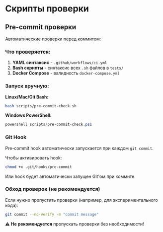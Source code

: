 # Скрипты проверки

## Pre-commit проверки

Автоматические проверки перед коммитом:

### Что проверяется:

1. **YAML синтаксис** - `.github/workflows/ci.yml`
2. **Bash скрипты** - синтаксис всех `.sh` файлов в `tests/`
3. **Docker Compose** - валидность `docker-compose.yml`

### Запуск вручную:

**Linux/Mac/Git Bash:**
```bash
bash scripts/pre-commit-check.sh
```

**Windows PowerShell:**
```powershell
powershell scripts/pre-commit-check.ps1
```

### Git Hook

Pre-commit hook автоматически запускается при каждом `git commit`.

Чтобы активировать hook:
```bash
chmod +x .git/hooks/pre-commit
```

Или hook будет автоматически запущен Git'ом при коммите.

### Обход проверок (не рекомендуется)

Если нужно пропустить проверки (например, для экспериментального кода):
```bash
git commit --no-verify -m "commit message"
```

⚠️ **Не рекомендуется** пропускать проверки без необходимости!

